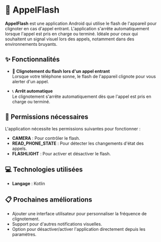 
# 📱 **AppelFlash**  
**AppelFlash** est une application Android qui utilise le flash de l'appareil pour clignoter en cas d'appel entrant. L'application s'arrête automatiquement lorsque l'appel est pris en charge ou terminé. Idéale pour ceux qui souhaitent un signal visuel lors des appels, notamment dans des environnements bruyants.


## ✨ **Fonctionnalités**  

- 🔔 **Clignotement du flash lors d'un appel entrant**  
  Lorsque votre téléphone sonne, le flash de l'appareil clignote pour vous alerter d'un appel.  

- 📞 **Arrêt automatique**  
  Le clignotement s'arrête automatiquement dès que l'appel est pris en charge ou terminé.  

## 🔑 **Permissions nécessaires**  

L'application nécessite les permissions suivantes pour fonctionner :  
- **CAMERA** : Pour contrôler le flash.  
- **READ_PHONE_STATE** : Pour détecter les changements d'état des appels.  
- **FLASHLIGHT** : Pour activer et désactiver le flash.  

## 💻 **Technologies utilisées**  

- **Langage** : Kotlin  

## 📋 **Prochaines améliorations**  

- Ajouter une interface utilisateur pour personnaliser la fréquence de clignotement.  
- Support pour d'autres notifications visuelles.  
- Option pour désactiver/activer l'application directement depuis les paramètres.





